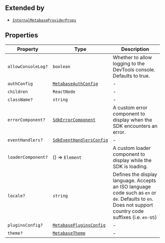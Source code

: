 ## Extended by

- [`InternalMetabaseProviderProps`](../internal-types/interfaces/InternalMetabaseProviderProps.md)

## Properties

| Property | Type | Description |
| ------ | ------ | ------ |
| <a id="allowconsolelog"></a> `allowConsoleLog?` | `boolean` | Whether to allow logging to the DevTools console. Defaults to true. |
| <a id="authconfig"></a> `authConfig` | [`MetabaseAuthConfig`](../internal-types/type-aliases/MetabaseAuthConfig.md) | - |
| <a id="children"></a> `children` | `ReactNode` | - |
| <a id="classname"></a> `className?` | `string` | - |
| <a id="errorcomponent"></a> `errorComponent?` | [`SdkErrorComponent`](../internal-types/type-aliases/SdkErrorComponent.md) | A custom error component to display when the SDK encounters an error. |
| <a id="eventhandlers"></a> `eventHandlers?` | [`SdkEventHandlersConfig`](../internal-types/type-aliases/SdkEventHandlersConfig.md) | - |
| <a id="loadercomponent"></a> `loaderComponent?` | () => `Element` | A custom loader component to display while the SDK is loading. |
| <a id="locale"></a> `locale?` | `string` | Defines the display language. Accepts an ISO language code such as `en` or `de`. Defaults to `en`. Does not support country code suffixes (i.e. `en-US`) |
| <a id="pluginsconfig"></a> `pluginsConfig?` | [`MetabasePluginsConfig`](../internal-types/type-aliases/MetabasePluginsConfig.md) | - |
| <a id="theme"></a> `theme?` | [`MetabaseTheme`](../internal-types/interfaces/MetabaseTheme.md) | - |
